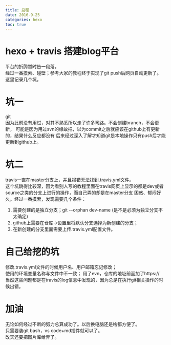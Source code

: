 ```yaml
---
title: 启程
date: 2016-9-25
categories: hexo
toc: true
---
```


# hexo + travis 搭建blog平台
平台的折腾暂时告一段落。  
经过一番摸索、碰壁；参考大家的教程终于实现了git push后网页自动更新了。
这里记录几个坑。

# 坑一
git  
因为此前没有用过，对其不熟悉所以走了许多弯路。不会创建branch，不会更新，
可能是因为用过svn的缘故把，以为commit之后就应该在github上有更新的，结果什么反应都没有
后来经过深入了解才知道git是本地操作只有push后才能更新到github上。

# 坑二
travis一直在master分支上，并且报错无法找到.travis.yml文件。  
这个坑跳得比较深，因为看别人写的教程里面在travis网页上显示的都是dev或者source之类的分支上进行的操作，而自己弄的却是在master分支
困惑、郁闷好久。经过一番摸索，发现需要几个条件：
1. 需要创建的是独立分支；git --orphan dev-name (是不是必须为独立分支不太确定)
2. github上需要在仓库->设置里将默认分支选择为新创建的分支；
3. 在新创建的分支里面需要上传.travis.yml配置文件。

# 自己给挖的坑
修改.travis.yml文件的时候用户名、用户邮箱忘记修改；  
使用的环境变量名称与文件中不一致；
用了evn，仓库的地址前面加了https://  
当然这些问题都是在travis的log信息中发现的，因为总是在执行git相关操作的时候出错。

# 加油
无论如何经过不断的努力总算成功了。以后换电脑还是啥都方便了。  
只需要装git bash，vs code+md插件就可以了。  
改天还要把图片库给弄了。

